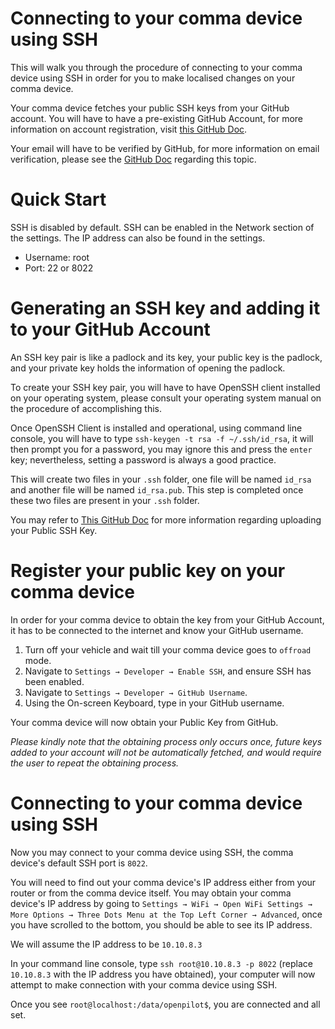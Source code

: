 # Connecting to your comma device using SSH
This will walk you through the procedure of connecting to your comma device using SSH in order for you to make localised changes on your comma device.

Your comma device fetches your public SSH keys from your GitHub account. You will have to have a pre-existing GitHub Account, for more information on account registration, visit [this GitHub Doc](https://docs.github.com/en/github/getting-started-with-github/signing-up-for-a-new-github-account).

Your email will have to be verified by GitHub, for more information on email verification, please see the [GitHub Doc](https://docs.github.com/en/github/getting-started-with-github/verifying-your-email-address) regarding this topic.

# Quick Start

SSH is disabled by default. SSH can be enabled in the Network section of the settings. The IP address can also be found in the settings.

* Username: root
* Port: 22 or 8022

# Generating an SSH key and adding it to your GitHub Account
An SSH key pair is like a padlock and its key, your public key is the padlock, and your private key holds the information of opening the padlock.

To create your SSH key pair, you will have to have OpenSSH client installed on your operating system, please consult your operating system manual on the procedure of accomplishing this.

Once OpenSSH Client is installed and operational, using command line console, you will have to type `ssh-keygen -t rsa -f ~/.ssh/id_rsa`, it will then prompt you for a password, you may ignore this and press the `enter` key; nevertheless, setting a password is always a good practice.

This will create two files in your `.ssh` folder, one file will be named `id_rsa` and another file will be named `id_rsa.pub`. This step is completed once these two files are present in your `.ssh` folder.

You may refer to [This GitHub Doc](https://docs.github.com/en/github/authenticating-to-github/adding-a-new-ssh-key-to-your-github-account) for more information regarding uploading your Public SSH Key.

# Register your public key on your comma device
In order for your comma device to obtain the key from your GitHub Account, it has to be connected to the internet and know your GitHub username.

1. Turn off your vehicle and wait till your comma device goes to `offroad` mode.
2. Navigate to `Settings → Developer → Enable SSH`, and ensure SSH has been enabled.
3. Navigate to `Settings → Developer → GitHub Username`.
4. Using the On-screen Keyboard, type in your GitHub username.

Your comma device will now obtain your Public Key from GitHub.

*Please kindly note that the obtaining process only occurs once, future keys added to your account will not be automatically fetched, and would require the user to repeat the obtaining process.*

# Connecting to your comma device using SSH
Now you may connect to your comma device using SSH, the comma device's default SSH port is `8022`.

You will need to find out your comma device's IP address either from your router or from the comma device itself. You may obtain your comma device's IP address by going to `Settings → WiFi → Open WiFi Settings → More Options → Three Dots Menu at the Top Left Corner → Advanced`, once you have scrolled to the bottom, you should be able to see its IP address.

We will assume the IP address to be `10.10.8.3`

In your command line console, type `ssh root@10.10.8.3 -p 8022` (replace `10.10.8.3` with the IP address you have obtained), your computer will now attempt to make connection with your comma device using SSH.

Once you see `root@localhost:/data/openpilot$`, you are connected and all set.
